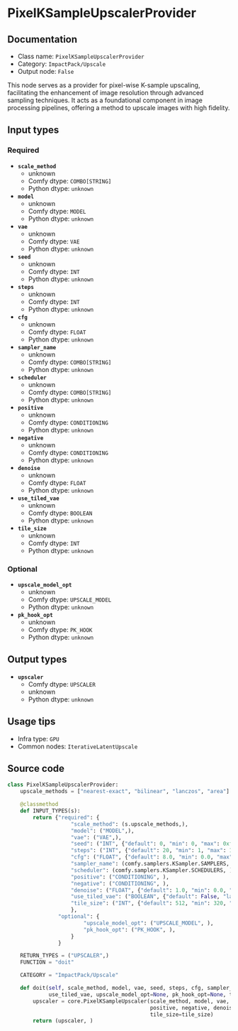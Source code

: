 # PixelKSampleUpscalerProvider
## Documentation
- Class name: `PixelKSampleUpscalerProvider`
- Category: `ImpactPack/Upscale`
- Output node: `False`

This node serves as a provider for pixel-wise K-sample upscaling, facilitating the enhancement of image resolution through advanced sampling techniques. It acts as a foundational component in image processing pipelines, offering a method to upscale images with high fidelity.
## Input types
### Required
- **`scale_method`**
    - unknown
    - Comfy dtype: `COMBO[STRING]`
    - Python dtype: `unknown`
- **`model`**
    - unknown
    - Comfy dtype: `MODEL`
    - Python dtype: `unknown`
- **`vae`**
    - unknown
    - Comfy dtype: `VAE`
    - Python dtype: `unknown`
- **`seed`**
    - unknown
    - Comfy dtype: `INT`
    - Python dtype: `unknown`
- **`steps`**
    - unknown
    - Comfy dtype: `INT`
    - Python dtype: `unknown`
- **`cfg`**
    - unknown
    - Comfy dtype: `FLOAT`
    - Python dtype: `unknown`
- **`sampler_name`**
    - unknown
    - Comfy dtype: `COMBO[STRING]`
    - Python dtype: `unknown`
- **`scheduler`**
    - unknown
    - Comfy dtype: `COMBO[STRING]`
    - Python dtype: `unknown`
- **`positive`**
    - unknown
    - Comfy dtype: `CONDITIONING`
    - Python dtype: `unknown`
- **`negative`**
    - unknown
    - Comfy dtype: `CONDITIONING`
    - Python dtype: `unknown`
- **`denoise`**
    - unknown
    - Comfy dtype: `FLOAT`
    - Python dtype: `unknown`
- **`use_tiled_vae`**
    - unknown
    - Comfy dtype: `BOOLEAN`
    - Python dtype: `unknown`
- **`tile_size`**
    - unknown
    - Comfy dtype: `INT`
    - Python dtype: `unknown`
### Optional
- **`upscale_model_opt`**
    - unknown
    - Comfy dtype: `UPSCALE_MODEL`
    - Python dtype: `unknown`
- **`pk_hook_opt`**
    - unknown
    - Comfy dtype: `PK_HOOK`
    - Python dtype: `unknown`
## Output types
- **`upscaler`**
    - Comfy dtype: `UPSCALER`
    - unknown
    - Python dtype: `unknown`
## Usage tips
- Infra type: `GPU`
- Common nodes: `IterativeLatentUpscale`


## Source code
```python
class PixelKSampleUpscalerProvider:
    upscale_methods = ["nearest-exact", "bilinear", "lanczos", "area"]

    @classmethod
    def INPUT_TYPES(s):
        return {"required": {
                    "scale_method": (s.upscale_methods,),
                    "model": ("MODEL",),
                    "vae": ("VAE",),
                    "seed": ("INT", {"default": 0, "min": 0, "max": 0xffffffffffffffff}),
                    "steps": ("INT", {"default": 20, "min": 1, "max": 10000}),
                    "cfg": ("FLOAT", {"default": 8.0, "min": 0.0, "max": 100.0}),
                    "sampler_name": (comfy.samplers.KSampler.SAMPLERS, ),
                    "scheduler": (comfy.samplers.KSampler.SCHEDULERS, ),
                    "positive": ("CONDITIONING", ),
                    "negative": ("CONDITIONING", ),
                    "denoise": ("FLOAT", {"default": 1.0, "min": 0.0, "max": 1.0, "step": 0.01}),
                    "use_tiled_vae": ("BOOLEAN", {"default": False, "label_on": "enabled", "label_off": "disabled"}),
                    "tile_size": ("INT", {"default": 512, "min": 320, "max": 4096, "step": 64}),
                    },
                "optional": {
                        "upscale_model_opt": ("UPSCALE_MODEL", ),
                        "pk_hook_opt": ("PK_HOOK", ),
                    }
                }

    RETURN_TYPES = ("UPSCALER",)
    FUNCTION = "doit"

    CATEGORY = "ImpactPack/Upscale"

    def doit(self, scale_method, model, vae, seed, steps, cfg, sampler_name, scheduler, positive, negative, denoise,
             use_tiled_vae, upscale_model_opt=None, pk_hook_opt=None, tile_size=512):
        upscaler = core.PixelKSampleUpscaler(scale_method, model, vae, seed, steps, cfg, sampler_name, scheduler,
                                             positive, negative, denoise, use_tiled_vae, upscale_model_opt, pk_hook_opt,
                                             tile_size=tile_size)
        return (upscaler, )

```
